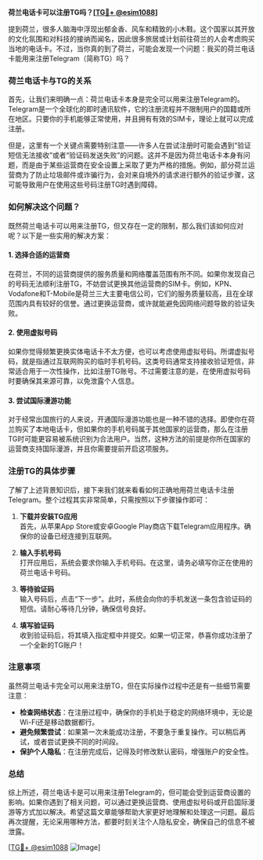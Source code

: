 **荷兰电话卡可以注册TG吗？[[TG💪+ @esim1088](https://t.me/s/esim1088)]**

提到荷兰，很多人脑海中浮现出郁金香、风车和精致的小木鞋。这个国家以其开放的文化氛围和对科技的接纳而闻名，因此很多旅居或计划前往荷兰的人会考虑购买当地的电话卡。不过，当你真的到了荷兰，可能会发现一个问题：我买的荷兰电话卡能用来注册Telegram（简称TG）吗？

### 荷兰电话卡与TG的关系

首先，让我们来明确一点：荷兰电话卡本身是完全可以用来注册Telegram的。Telegram是一个全球化的即时通讯软件，它的注册流程并不限制用户的国籍或所在地区。只要你的手机能够正常使用，并且拥有有效的SIM卡，理论上就可以完成注册。

但是，这里有一个关键点需要特别注意——许多人在尝试注册时可能会遇到“验证短信无法接收”或者“验证码发送失败”的问题。这并不是因为荷兰电话卡本身有问题，而是由于某些运营商在安全设置上采取了更为严格的措施。例如，部分荷兰运营商为了防止垃圾邮件或诈骗行为，会对来自境外的请求进行额外的验证步骤，这可能导致用户在使用这些号码注册TG时遇到障碍。

### 如何解决这个问题？

既然荷兰电话卡可以用来注册TG，但又存在一定的限制，那么我们该如何应对呢？以下是一些实用的解决方案：

#### 1. **选择合适的运营商**
   在荷兰，不同的运营商提供的服务质量和网络覆盖范围有所不同。如果你发现自己的号码无法顺利注册TG，不妨尝试更换其他运营商的SIM卡。例如，KPN、Vodafone和T-Mobile是荷兰三大主要电信公司，它们的服务质量较高，且在全球范围内具有较好的信誉。通过更换运营商，或许就能避免因网络问题导致的验证失败。

#### 2. **使用虚拟号码**
   如果你觉得频繁更换实体电话卡不太方便，也可以考虑使用虚拟号码。所谓虚拟号码，就是指通过互联网购买的临时手机号码。这类号码通常支持接收验证短信，非常适合用于一次性操作，比如注册TG账号。不过需要注意的是，在使用虚拟号码时要确保其来源可靠，以免泄露个人信息。

#### 3. **尝试国际漫游功能**
   对于经常出国旅行的人来说，开通国际漫游功能也是一种不错的选择。即使你在荷兰购买了本地电话卡，但如果你的手机号码属于其他国家的运营商，那么在注册TG时可能更容易被系统识别为合法用户。当然，这种方法的前提是你所在国家的运营商支持国际漫游，并且你需要提前开启这项服务。

### 注册TG的具体步骤

了解了上述背景知识后，接下来我们就来看看如何正确地用荷兰电话卡注册Telegram。整个过程其实非常简单，只需按照以下步骤操作即可：

1. **下载并安装TG应用**  
   首先，从苹果App Store或安卓Google Play商店下载Telegram应用程序。确保你的设备已经连接到互联网。

2. **输入手机号码**  
   打开应用后，系统会要求你输入手机号码。在这里，请务必填写你正在使用的荷兰电话卡号码。

3. **等待验证码**  
   输入号码后，点击“下一步”。此时，系统会向你的手机发送一条包含验证码的短信。请耐心等待几分钟，确保信号良好。

4. **填写验证码**  
   收到验证码后，将其填入指定框中并提交。如果一切正常，恭喜你成功注册了一个全新的TG账户！

### 注意事项

虽然荷兰电话卡完全可以用来注册TG，但在实际操作过程中还是有一些细节需要注意：

- **检查网络状态**：在注册过程中，确保你的手机处于稳定的网络环境中，无论是Wi-Fi还是移动数据都行。
- **避免频繁尝试**：如果第一次未能成功注册，不要急于重复操作。可以稍后再试，或者尝试更换不同的时间段。
- **保护个人隐私**：在注册完成后，记得及时修改默认密码，增强账户的安全性。

### 总结

综上所述，荷兰电话卡是可以用来注册Telegram的，但可能会受到运营商设置的影响。如果你遇到了相关问题，可以通过更换运营商、使用虚拟号码或开启国际漫游等方式加以解决。希望这篇文章能够帮助大家更好地理解和处理这一问题。最后再次提醒，无论采用哪种方法，都要时刻关注个人隐私安全，确保自己的信息不被泄露。

[[TG💪+ @esim1088](https://t.me/s/esim1088) ![Image](https://i.postimg.cc/4NQfJmqS/Snipaste-2025-05-13-00-14-12.png)]